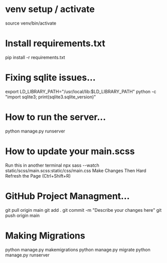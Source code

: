 # venv setup / activate
source venv/bin/activate

# Install requirements.txt
pip install -r requirements.txt

# Fixing sqlite issues...
export LD_LIBRARY_PATH="/usr/local/lib:$LD_LIBRARY_PATH"
python -c "import sqlite3; print(sqlite3.sqlite_version)"

# How to run the server...
python manage.py runserver

# How to update your main.scss
Run this in another terminal
npx sass --watch static/scss/main.scss:static/css/main.css
Make Changes
Then Hard Refresh the Page (Ctrl+Shift+R)

# GitHub Project Managment...
git pull origin main
git add .
git commit -m "Describe your changes here"
git push origin main

# Making Migrations
python manage.py makemigrations
python manage.py migrate
python manage.py runserver